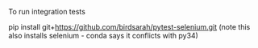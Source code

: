 To run integration tests

pip install git+https://github.com/birdsarah/pytest-selenium.git
(note this also installs selenium - conda says it conflicts with py34)
